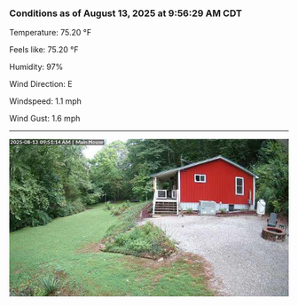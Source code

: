 ### Conditions as of August 13, 2025 at 9:56:29 AM CDT 

Temperature: 75.20 &deg;F

Feels like: 75.20 &deg;F

Humidity: 97%

Wind Direction: E

Windspeed: 1.1 mph

Wind Gust: 1.6 mph

---

<img src="./images/latest.jpeg"/>

